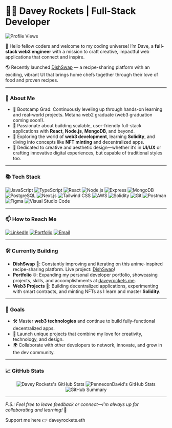 # 👨‍🚀 Davey Rockets | Full-Stack Developer

![Profile Views](https://komarev.com/ghpvc/?username=PenneconDavid&style=flat-square)

🚀 Hello fellow coders and welcome to my coding universe! I’m Dave, a **full-stack web3 engineer** with a mission to craft creative, impactful web applications that connect and inspire.

🌎 Recently launched [DishSwap](https://github.com/PenneconDavid/DishSwap) — a recipe-sharing platform with an exciting, vibrant UI that brings home chefs together through their love of food and proven recipes.



---

### 🚀 About Me

- 💼 Bootcamp Grad: Continuously leveling up through hands-on learning and real-world projects. Metana web2 graduate (web3 graduation coming soon!).
- 🔭 Passionate about building scalable, user-friendly full-stack applications with **React**, **Node.js**, **MongoDB**, and beyond.
- 🌱 Exploring the world of **web3 development**, learning **Solidity**, and diving into concepts like **NFT minting** and decentralized apps.
- 🎨 Dedicated to creative and aesthetic design—whether it’s in **UI/UX** or crafting innovative digital experiences, but capable of traditional styles too.

---

### 📚 Tech Stack

![JavaScript](https://img.shields.io/badge/JavaScript-F7DF1E?style=for-the-badge&logo=javascript&logoColor=black)
![TypeScript](https://img.shields.io/badge/TypeScript-007ACC?style=for-the-badge&logo=typescript&logoColor=white)
![React](https://img.shields.io/badge/React-61DAFB?style=for-the-badge&logo=react&logoColor=black)
![Node.js](https://img.shields.io/badge/Node.js-339933?style=for-the-badge&logo=nodedotjs&logoColor=white)
![Express](https://img.shields.io/badge/Express-000000?style=for-the-badge&logo=express&logoColor=white)
![MongoDB](https://img.shields.io/badge/MongoDB-4EA94B?style=for-the-badge&logo=mongodb&logoColor=white)
![PostgreSQL](https://img.shields.io/badge/PostgreSQL-4169E1?style=for-the-badge&logo=postgresql&logoColor=white)
![Next.js](https://img.shields.io/badge/Next.js-000000?style=for-the-badge&logo=nextdotjs&logoColor=white)
![Tailwind CSS](https://img.shields.io/badge/TailwindCSS-06B6D4?style=for-the-badge&logo=tailwindcss&logoColor=white)
![AWS](https://img.shields.io/badge/AWS-232F3E?style=for-the-badge&logo=amazon-aws&logoColor=white)
![Solidity](https://img.shields.io/badge/Solidity-363636?style=for-the-badge&logo=solidity&logoColor=white)
![Git](https://img.shields.io/badge/Git-F05032?style=for-the-badge&logo=git&logoColor=white)
![Postman](https://img.shields.io/badge/Postman-FF6C37?style=for-the-badge&logo=postman&logoColor=white)
![Figma](https://img.shields.io/badge/Figma-F24E1E?style=for-the-badge&logo=figma&logoColor=white)
![Visual Studio Code](https://img.shields.io/badge/VS%20Code-007ACC?style=for-the-badge&logo=visual-studio-code&logoColor=white)

---

### 📫 How to Reach Me

[![LinkedIn](https://img.shields.io/badge/LinkedIn-blue?style=for-the-badge&logo=linkedin&logoColor=white)](https://www.linkedin.com/in/davidseibold/)
[![Portfolio](https://img.shields.io/badge/Portfolio-2C2C2C?style=for-the-badge&logo=web&logoColor=white)](https://daveyrockets.me)
[![Email](https://img.shields.io/badge/Email-D14836?style=for-the-badge&logo=gmail&logoColor=white)](mailto:d.seibold@icloud.com)

---

### 🛠️ Currently Building

- **DishSwap** 🍜: Constantly improving and iterating on this anime-inspired recipe-sharing platform. Live project: [DishSwap](https://dishswap.vercel.app)!
- **Portfolio** 🌐: Expanding my personal developer portfolio, showcasing projects, skills, and accomplishments at [daveyrockets.me](https://daveyrockets.me).
- **Web3 Projects** 🌌: Building decentralized applications, experimenting with smart contracts, and minting NFTs as I learn and master **Solidity**.

---

### 🎯 Goals

- 🛠 Master **web3 technologies** and continue to build fully-functional decentralized apps.
- 🚀 Launch unique projects that combine my love for creativity, technology, and design.
- 🌍 Collaborate with other developers to network, innovate, and grow in the dev community.

---

### 📈 GitHub Stats

<p align="center">
  <img src="https://github-readme-stats.vercel.app/api?username=PenneconDavid&show_icons=true&hide_border=true&count_private=true&theme=tokyonight" alt="Davey Rockets's GitHub Stats"/>
  <img src="https://nirzak-streak-stats.vercel.app?user=PenneconDavid&theme=tokyonight&hide_border=true" alt="PenneconDavid's GitHub Stats" />
  <img src="https://github-profile-summary-cards.vercel.app/api/cards/profile-details?username=PenneconDavid&theme=tokyonight" alt="GitHub Summary"/>
</p>

---

*P.S.: Feel free to leave feedback or connect—I’m always up for collaborating and learning!* 🚀

Support me here 👉 daveyrockets.eth
